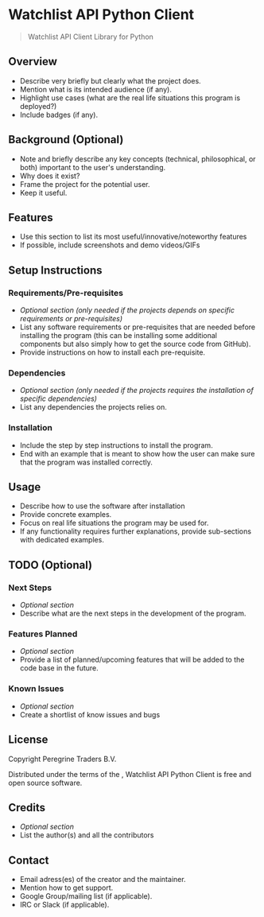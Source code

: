 # Watchlist API Python Client

> Watchlist API Client Library for Python

## Overview

- Describe very briefly but clearly what the project does.
- Mention what is its intended audience (if any).
- Highlight use cases (what are the real life situations this program is deployed?)
- Include badges (if any).

## Background (Optional)

- Note and briefly describe any key concepts (technical, philosophical, or both) important to the user's understanding.
- Why does it exist?
- Frame the project for the potential user.
- Keep it useful.

## Features

- Use this section to list its most useful/innovative/noteworthy features
- If possible, include screenshots and demo videos/GIFs

## Setup Instructions

### Requirements/Pre-requisites

- *Optional section (only needed if the projects depends on specific requirements or pre-requisites)*
- List any software requirements or pre-requisites that are needed before installing the program (this can be installing some additional components but also simply how to get the source code from GitHub).
- Provide instructions on how to install each pre-requisite.

### Dependencies

- *Optional section (only needed if the projects requires the installation of specific dependencies)*
- List any dependencies the projects relies on.

### Installation

- Include the step by step instructions to install the program.
- End with an example that is meant to show how the user can make sure that the program was installed correctly.

## Usage

- Describe how to use the software after installation
- Provide concrete examples.
- Focus on real life situations the program may be used for.
- If any functionality requires further explanations, provide sub-sections with dedicated examples.

## TODO (Optional)

### Next Steps

- *Optional section*
- Describe what are the next steps in the development of the program.

### Features Planned

- *Optional section*
- Provide a list of planned/upcoming features that will be added to the code base in the future.

### Known Issues

- *Optional section*
- Create a shortlist of know issues and bugs

## License

Copyright Peregrine Traders B.V.

Distributed under the terms of the <insert-license-type-here>, Watchlist API Python Client is free and open source software.

## Credits

- *Optional section*
- List the author(s) and all the contributors

## Contact

- Email adress(es) of the creator and the maintainer. 
- Mention how to get support.
- Google Group/mailing list (if applicable).
- IRC or Slack (if applicable).